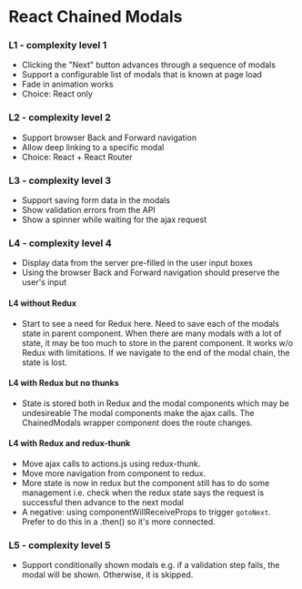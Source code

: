 # React Chained Modals

### L1 - complexity level 1

 - Clicking the "Next" button advances through a sequence of modals
 - Support a configurable list of modals that is known at page load
 - Fade in animation works
 - Choice: React only
 
### L2 - complexity level 2

 - Support browser Back and Forward navigation
 - Allow deep linking to a specific modal
 - Choice: React + React Router
 
### L3 - complexity level 3

 - Support saving form data in the modals
 - Show validation errors from the API
 - Show a spinner while waiting for the ajax request

### L4 - complexity level 4

 - Display data from the server pre-filled in the user input boxes
 - Using the browser Back and Forward navigation should preserve the user's input
 
#### L4 without Redux

 - Start to see a need for Redux here. Need to save each of the modals state in parent component.
   When there are many modals with a lot of state, it may be too much to store in the parent component.
   It works w/o Redux with limitations. If we navigate to the end of the modal chain, the state is lost.

#### L4 with Redux but no thunks

 - State is stored both in Redux and the modal components which may be undesireable
   The modal components make the ajax calls.
   The ChainedModals wrapper component does the route changes.

#### L4 with Redux and redux-thunk

 - Move ajax calls to actions.js using redux-thunk.
 - Move more navigation from component to redux.
 - More state is now in redux but the component still has to do some management
   i.e. check when the redux state says the request is successful then advance to the next modal
 - A negative: using componentWillReceiveProps to trigger `gotoNext`.
   Prefer to do this in a .then() so it's more connected.

### L5 - complexity level 5

 - Support conditionally shown modals
   e.g. if a validation step fails, the modal will be shown. Otherwise, it is skipped.
